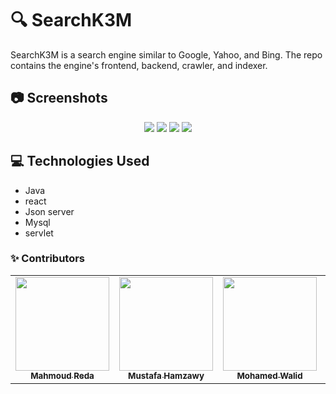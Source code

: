 # :mag: SearchK3M
SearchK3M is a search engine similar to Google, Yahoo, and Bing. The repo contains the engine's frontend, backend, crawler, and indexer.


## 📷 Screenshots
<div align="center">
  <img src="https://github.com/MahmoudRedaSayed/Sreach-Engine/blob/main/Pics/Searchpage.PNG">
  <img src="https://github.com/MahmoudRedaSayed/Sreach-Engine/blob/main/Pics/suggest.PNG">
  <img src="https://github.com/MahmoudRedaSayed/Sreach-Engine/blob/main/Pics/Results.PNG">
   <img src="https://github.com/MahmoudRedaSayed/Sreach-Engine/blob/main/Pics/Errorpage.PNG">

</div>

## 💻 Technologies Used <a name = "tech"></a>
- Java
- react
- Json server
- Mysql
- servlet

### ✨ Contributors
<table>
  <tr>
    <td align="center"><a href="https://github.com/MahmoudRedaSayed"><img src="https://avatars.githubusercontent.com/u/76118788?v=4" width="150px;" alt=""/><br /><sub><b>Mahmoud Reda </b></sub></a><br /></td>
    <td align="center"><a href="https://github.com/MUSTAFA-Hamzawy"><img src="https://avatars.githubusercontent.com/u/72188665?v=4" width="150px;" alt=""/><br /><sub><b>Mustafa Hamzawy</b></sub></a><br /></td>
     <td align="center"><a href="https://github.com/MohamedWw"><img src="https://avatars.githubusercontent.com/u/64079821?v=4" width="150px;" alt=""/><br /><sub><b>Mohamed Walid</b></sub></a><br /></td>
     <td align="center"><a href="https://github.com/karimmahmoud22"><img src="https://avatars.githubusercontent.com/u/82693464?v=4" width="150px;" alt=""/><br /><sub><b>Karim Mahmoud</b></sub></a><br /></td>
  </tr>
 </table>
